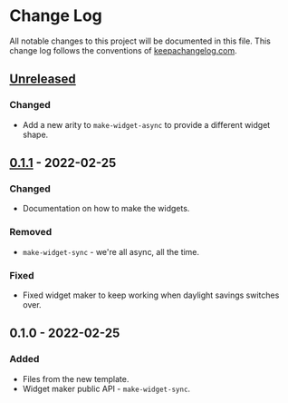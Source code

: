 # Change Log
All notable changes to this project will be documented in this file. This change log follows the conventions of [keepachangelog.com](http://keepachangelog.com/).

## [Unreleased]
### Changed
- Add a new arity to `make-widget-async` to provide a different widget shape.

## [0.1.1] - 2022-02-25
### Changed
- Documentation on how to make the widgets.

### Removed
- `make-widget-sync` - we're all async, all the time.

### Fixed
- Fixed widget maker to keep working when daylight savings switches over.

## 0.1.0 - 2022-02-25
### Added
- Files from the new template.
- Widget maker public API - `make-widget-sync`.

[Unreleased]: https://sourcehost.site/your-name/cuboid/compare/0.1.1...HEAD
[0.1.1]: https://sourcehost.site/your-name/cuboid/compare/0.1.0...0.1.1
